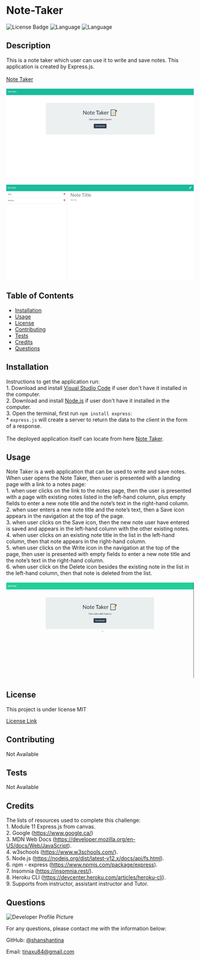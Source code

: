# Note-Taker
  
  ![License Badge](https://img.shields.io/badge/License-MIT-brightgreen.svg) ![Language](https://img.shields.io/github/languages/count/shanshantina/note-taker?style=plastic&logo=appveyor&color=ff69b4) ![Language](https://img.shields.io/github/languages/top/shanshantina/note-taker?style=flat&logo=appveyor&color=blueviolet)
  

  ## Description
  This is a note taker which user can use it to write and save notes. This application is created by Express.js. <br/><br/>[Note Taker](https://note-taker-shanshanxu.herokuapp.com/) <br/><br/>![Note Taker](./assets/images/html-sample-1.JPG) <br/><br/>![Note Taker](./assets/images/html-sample-2.JPG)

  ## Table of Contents
  * [Installation](#installation)
  * [Usage](#usage)
  * [License](#license)
  * [Contributing](#contributing)
  * [Tests](#tests)
  * [Credits](#credits)
  * [Questions](#questions)

  ## Installation
  Instructions to get the application run: <br/>1. Download and install [Visual Studio Code](https://code.visualstudio.com/Download) if user don't have it installed in the computer. <br/> 2. Download and install [Node.js](https://nodejs.org/en/) if user don't have it installed in the computer. <br/> 3. Open the terminal, first run `npm install express`: <br/> * `express.js` will create a server to return the data to the client in the form of a response. <br/><br/> The deployed application itself can locate from here [Note Taker](https://note-taker-shanshanxu.herokuapp.com/).

  ## Usage
  Note Taker is a web application that can be used to write and save notes. When user opens the Note Taker, then user is presented with a landing page with a link to a notes page: <br/>1. when user clicks on the link to the notes page, then the user is presented with a page with existing notes listed in the left-hand column, plus empty fields to enter a new note title and the note’s text in the right-hand column. <br/>2. when user enters a new note title and the note’s text, then a Save icon appears in the navigation at the top of the page. <br/>3. when user clicks on the Save icon, then the new note user have entered is saved and appears in the left-hand column with the other existing notes. <br/>4. when user clicks on an existing note title in the list in the left-hand column, then that note appears in the right-hand column. <br/>5. when user clicks on the Write icon in the navigation at the top of the page, then user is presented with empty fields to enter a new note title and the note’s text in the right-hand column. <br/>6. when user click on the Delete icon besides the existing note in the list in the left-hand column, then that note is deleted from the list. <br/><br/>![demo](./assets/images/note-taker.gif)

  ## License
  
  This project is under license MIT
  
  [License Link](https://choosealicense.com/licenses/)

  ## Contributing
  Not Available 

  ## Tests
  Not Available 

  ## Credits
  The lists of resources used to complete this challenge: <br/> 1. Module 11 Express.js from canvas. <br/> 2. Google (https://www.google.ca/) <br/> 3. MDN Web Docs (https://developer.mozilla.org/en-US/docs/Web/JavaScript). <br/> 4. w3schools (https://www.w3schools.com/). <br/> 5. Node.js (https://nodejs.org/dist/latest-v12.x/docs/api/fs.html). <br/> 6. npm - express (https://www.npmjs.com/package/express). <br/> 7. Insomnia (https://insomnia.rest/). <br/> 8. Heroku CLI (https://devcenter.heroku.com/articles/heroku-cli). <br/> 9. Supports from instructor, assistant instructor and Tutor.

  ## Questions
  ![Developer Profile Picture](https://avatars.githubusercontent.com/u/77250536?v=4)

  For any questions, please contact me with the information below:

  GitHub: [@shanshantina](https://github.com/shanshantina)

  
  Email: tinaxu84@gmail.com
